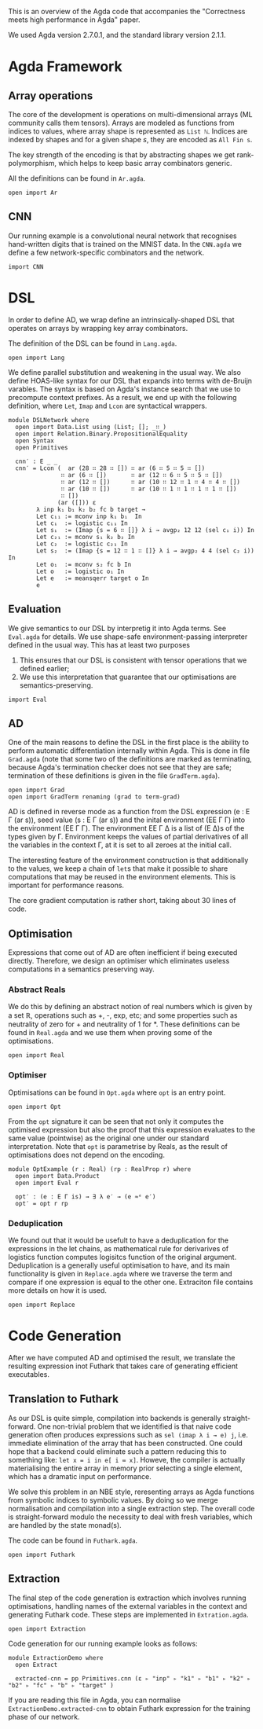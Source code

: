 <!--
```
{-# OPTIONS  --backtracking-instance-search #-}
module _ where
```
-->
This is an overview of the Agda code that accompanies
the "Correctness meets high performance in Agda" paper.

We used Agda version 2.7.0.1, and the standard library version
2.1.1.


# Agda Framework

## Array operations

The core of the development is operations on multi-dimensional
arrays (ML community calls them tensors).  Arrays are modeled
as functions from indices to values, where array shape is
represented as `List ℕ`.  Indices are indexed by shapes and
for a given shape $s$, they are encoded as `All Fin s`.

The key strength of the encoding is that by abstracting
shapes we get rank-polymorphism, which helps to keep basic
array combinators generic.

All the definitions can be found in `Ar.agda`.

```
open import Ar
```

## CNN

Our running example is a convolutional neural network that
recognises hand-written digits that is trained on the MNIST
data.  In the `CNN.agda` we define a few network-specific
combinators and the network.

```
import CNN
```

# DSL

In order to define AD, we wrap define an intrinsically-shaped
DSL that operates on arrays by wrapping key array combinators.

The definition of the DSL can be found in `Lang.agda`.

```
open import Lang
```

We define parallel substitution and weakening in the usual way.
We also define HOAS-like syntax for our DSL that expands into
terms with de-Bruijn varables.  The syntax is based on Agda's
instance search that we use to precompute context prefixes.
As a result, we end up with the following definition, where
`Let`, `Imap` and `Lcon` are syntactical wrappers.

```
module DSLNetwork where
  open import Data.List using (List; []; _∷_)
  open import Relation.Binary.PropositionalEquality
  open Syntax
  open Primitives

  cnn′ : E _ _
  cnn′ = Lcon (  ar (28 ∷ 28 ∷ []) ∷ ar (6 ∷ 5 ∷ 5 ∷ [])
               ∷ ar (6 ∷ [])       ∷ ar (12 ∷ 6 ∷ 5 ∷ 5 ∷ [])
               ∷ ar (12 ∷ [])      ∷ ar (10 ∷ 12 ∷ 1 ∷ 4 ∷ 4 ∷ [])
               ∷ ar (10 ∷ [])      ∷ ar (10 ∷ 1 ∷ 1 ∷ 1 ∷ 1 ∷ []) 
               ∷ [])
              (ar ([])) ε
        λ inp k₁ b₁ k₂ b₂ fc b target → 
        Let c₁₁ := mconv inp k₁ b₁  In
        Let c₁  := logistic c₁₁ In
        Let s₁  := (Imap {s = 6 ∷ []} λ i → avgp₂ 12 12 (sel c₁ i)) In
        Let c₂₁ := mconv s₁ k₂ b₂ In
        Let c₂  := logistic c₂₁ In
        Let s₂  := (Imap {s = 12 ∷ 1 ∷ []} λ i → avgp₂ 4 4 (sel c₂ i)) In
        Let o₁  := mconv s₂ fc b In
        Let o   := logistic o₁ In
        Let e   := meansqerr target o In
        e
```

## Evaluation

We give semantics to our DSL by interpretig it into Agda terms.
See `Eval.agda` for details.  We use shape-safe environment-passing
interpreter defined in the usual way.  This has at least two purposes
  1. This ensures that our DSL is consistent with tensor operations
     that we defined earlier;
  2. We use this interpretation that guarantee that our optimisations
     are semantics-preserving.

```
import Eval
```

## AD

One of the main reasons to define the DSL in the first place is
the ability to perform automatic differentiation internally within
Agda.  This is done in file `Grad.agda` (note that some two of the
definitions are marked as terminating, because Agda's termination
checker does not see that they are safe; termination of these
definitions is given in the file `GradTerm.agda`).

```
open import Grad
open import GradTerm renaming (grad to term-grad)
```

AD is defined in reverse mode as a function from the DSL expression 
(e : E Γ (ar s)), seed value (s : E Γ (ar s)) and the inital environment
(EE Γ Γ) into the environment (EE Γ Γ).  The environment EE Γ Δ is a list
of (E Δ)s of the types given by Γ.  Environment keeps the
values of partial derivatives of all the variables in the context Γ,
at it is set to all zeroes at the initial call.

The interesting feature of the environment construction is that additionally
to the values, we keep a chain of `let`s that make it possible to share
computations that may be reused in the environment elements.  This is
important for performance reasons.

The core gradient computation is rather short, taking about 30 lines of code.

## Optimisation

Expressions that come out of AD are often inefficient if being executed
directly.  Therefore, we design an optimiser which eliminates useless
computations in a semantics preserving way.

### Abstract Reals

We do this by defining an abstract notion of real numbers which is given
by a set ℝ, operations such as +, -, exp, etc; and some properties such
as neutrality of zero for + and neutrality of 1 for *.  These definitions
can be found in `Real.agda` and we use them when proving some of the
optimisations.

```
open import Real
```

### Optimiser

Optimisations can be found in `Opt.agda` where `opt` is an entry point.

```
open import Opt
```

From the `opt` signature it can be seen that not only it computes the
optimised expression but also the proof that this expression evaluates
to the same value (pointwise) as the original one under our standard
interpretation.  Note that `opt` is parametrise by Reals, as the result
of optimisations does not depend on the encoding.

```
module OptExample (r : Real) (rp : RealProp r) where
  open import Data.Product
  open import Eval r

  opt′ : (e : E Γ is) → ∃ λ e′ → (e ≈ᵉ e′)
  opt′ = opt r rp

```

### Deduplication

We found out that it would be usefult to have a deduplication for
the expressions in the let chains, as mathematical rule for derivarives
of logistics function computes logisitcs function of the original argument.
Deduplication is a generally useful optimisation to have, and its main
functionality is given in `Replace.agda` where we traverse the term
and compare if one expression is equal to the other one.  Extraciton
file contains more details on how it is used.

```
open import Replace
```

# Code Generation

After we have computed AD and optimised the result, we translate
the resulting expression inot Futhark that takes care of generating
efficient executables.

## Translation to Futhark

As our DSL is quite simple, compilation into backends is generally
straight-forward.  One non-trivial problem that we identified is
that naive code generation often produces expressions such as
`sel (imap λ i → e) j`, i.e. immediate elimination of the array
that has been constructed.  One could hope that a backend could
eliminate such a pattern reducing this to something like:
`let x = i in e[ i ≔ x]`.  Howeve, the compiler is actually
materialising the entire array in memory prior selecting a single
element, which has a dramatic input on performance.

We solve this problem in an NBE style, reresenting arrays as Agda
functions from symbolic indices to symbolic values.  By doing so
we merge normalisation and compilation into a single extraction step.
The overall code is straight-forward modulo the necessity to deal
with fresh variables, which are handled by the state monad(s).

The code can be found in `Futhark.agda`.

```
open import Futhark
```

## Extraction

The final step of the code generation is extraction which involves
running optimisations, handling names of the external variables
in the context and generating Futhark code.  These steps are
implemented in `Extration.agda`.

```
open import Extraction
```

Code generation for our running example looks as follows:

```
module ExtractionDemo where
  open Extract
  
  extracted-cnn = pp Primitives.cnn (ε ▹ "inp" ▹ "k1" ▹ "b1" ▹ "k2" ▹ "b2" ▹ "fc" ▹ "b" ▹ "target" ) 
```

If you are reading this file in Agda, you can normalise 
`ExtractionDemo.extracted-cnn` to obtain Futhark expression
for the training phase of our network.


